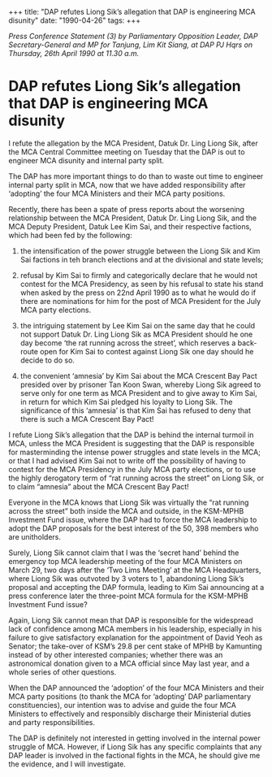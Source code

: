 +++ 
title: "DAP refutes Liong Sik’s allegation that DAP is engineering MCA disunity"
date: "1990-04-26"
tags:
+++

_Press Conference Statement (3) by Parliamentary Opposition Leader, DAP Secretary-General and MP for Tanjung, Lim Kit Siang, at DAP PJ Hqrs on Thursday, 26th April 1990 at 11.30 a.m._

# DAP refutes Liong Sik’s allegation that DAP is engineering MCA disunity

I refute the allegation by the MCA President, Datuk Dr. Ling Liong Sik, after the MCA Central Committee meeting on Tuesday that the DAP is out to engineer MCA disunity and internal party split.</u>

The DAP has more important things to do than to waste out time to engineer internal party split in MCA, now that we have added responsibility after ‘adopting’ the four MCA Ministers and their MCA party positions.

Recently, there has been a spate of press reports about the worsening relationship between the MCA President, Datuk Dr. Ling Liong Sik, and the MCA Deputy President, Datuk Lee Kim Sai, and their respective factions, which had been fed by the following:

1. the intensification of the power struggle between the Liong Sik and Kim Sai factions in teh branch elections and at the divisional and state levels;

2. refusal by Kim Sai to firmly and categorically declare that he would not contest for the MCA Presidency, as seen by his refusal to state his stand when asked by the press on 22nd April 1990 as to what he would do if there are nominations for him for the post of MCA President for the July MCA party elections.

3. the intriguing statement by Lee Kim Sai on the same day that he could not support Datuk Dr. Ling Liong Sik as MCA President should he one day become ‘the rat running across the street’, which reserves a back-route open for Kim Sai to contest against Liong Sik one day should he decide to do so.

4. the convenient ‘amnesia’ by Kim Sai about the MCA Crescent Bay Pact presided over by prisoner Tan Koon Swan, whereby Liong Sik agreed to serve only for one term as MCA President and to give away to Kim Sai, in return for which Kim Sai pledged his loyalty to Liong Sik. The significance of this ‘amnesia’ is that Kim Sai has refused to deny that there is such a MCA Crescent Bay Pact!

I refute Liong Sik’s allegation that the DAP is behind the internal turmoil in MCA, unless the MCA  President is suggesting that the DAP is responsible for masterminding the intense power struggles and state levels in the MCA; or that I had advised Kim Sai not to write off the possibility of having to contest for the MCA Presidency in the July MCA party elections, or to use the highly derogatory term of “rat running across the street” on Liong Sik, or to claim “amnesia” about the MCA Crescent Bay Pact!

Everyone in the MCA knows that Liong Sik was virtually the “rat running across the street” both inside the MCA and outside, in the KSM-MPHB Investment Fund issue, where the DAP had to force the MCA leadership to adopt the DAP proposals for the best interest of the 50, 398 members who are unitholders.

Surely, Liong Sik cannot claim that I was the ‘secret hand’ behind the emergency top MCA leadership meeting of the four MCA Ministers on March 29, two days after the ‘Two Lims Meeting’ at the MCA Headquarters, where Liong Sik was outvoted by 3 voters to 1, abandoning Liong Sik’s proposal and accepting the DAP formula, leading to Kim Sai announcing at a press conference later the three-point MCA formula for the KSM-MPHB Investment Fund issue?

Again, Liong Sik cannot mean that DAP is responsible for the widespread lack of confidence among MCA members in his leadership, especially in his failure to give satisfactory explanation for the appointment of David Yeoh as Senator; the take-over of KSM’s 29.8 per cent stake of MPHB by Kamunting instead of by other interested companies; whether there was an astronomical donation given to a MCA official since May last year, and a whole series of other questions.

When the DAP announced the ‘adoption’ of the four MCA Ministers and their MCA party positions (to thank the MCA for ‘adopting’ DAP parliamentary constituencies), our intention was to advise and guide the four MCA Ministers to effectively and responsibly discharge their Ministerial duties and party responsibilities.

The DAP is definitely not interested in getting involved in the internal power struggle of MCA. However, if Liong Sik has any specific complaints that any DAP leader is involved in the factional fights in the MCA, he should give me the evidence, and I will investigate.
 
